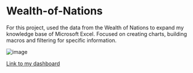 # Wealth-of-Nations
For this project, used the data from the Wealth of Nations to expand my knowledge base of Microsoft Excel. Focused on creating charts, building macros and filtering for specific information. 

![image](https://github.com/Josephine-Quagraine/Wealth-of-Nations/assets/133653796/be661cbb-1346-484f-b826-a380ef0ba50c)

[Link to my dashboard](https://public.tableau.com/views/Top20analysisusingWealthofNationsdata/Dashboard1?:language=en-US&publish=yes&:display_count=n&:origin=viz_share_link)
